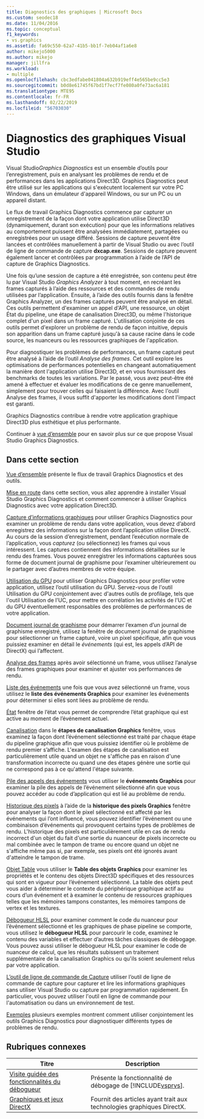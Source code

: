 ```yaml
---
title: Diagnostics des graphiques | Microsoft Docs
ms.custom: seodec18
ms.date: 11/04/2016
ms.topic: conceptual
f1_keywords:
- vs.graphics
ms.assetid: fa69c550-62a7-41b5-bb1f-7eb04af1a6e8
author: mikejo5000
ms.author: mikejo
manager: jillfra
ms.workload:
- multiple
ms.openlocfilehash: cbc3edfabe041804a632b919eff4e565be9cc5e3
ms.sourcegitcommit: b0d8e61745f67bd1f7ecf7fe080a0fe73ac6a181
ms.translationtype: MTE95
ms.contentlocale: fr-FR
ms.lasthandoff: 02/22/2019
ms.locfileid: "56703030"
---
```

# <a name="visual-studio-graphics-diagnostics"></a>Diagnostics des graphiques Visual Studio
Visual Studio*Graphics Diagnostics* est un ensemble d’outils pour l’enregistrement, puis en analysant les problèmes de rendu et de performances dans les applications Direct3D. Graphics Diagnostics peut être utilisé sur les applications qui s'exécutent localement sur votre PC Windows, dans un émulateur d'appareil Windows, ou sur un PC ou un appareil distant.

 Le flux de travail Graphics Diagnostics commence par capturer un enregistrement de la façon dont votre application utilise Direct3D (dynamiquement, durant son exécution) pour que les informations relatives au comportement puissent être analysées immédiatement, partagées ou enregistrées pour un usage différé. Sessions de capture peuvent être lancées et contrôlées manuellement à partir de Visual Studio ou avec l’outil de ligne de commande de capture **dxcap.exe**. Sessions de capture peuvent également lancer et contrôlées par programmation à l’aide de l’API de capture de Graphics Diagnostics.

 Une fois qu’une session de capture a été enregistrée, son contenu peut être lu par Visual Studio *Graphics Analyzer* à tout moment, en recréant les frames capturés à l’aide des ressources et des commandes de rendu utilisées par l’application. Ensuite, à l’aide des outils fournis dans la fenêtre Graphics Analyzer, un des frames capturés peuvent être analysé en détail. Ces outils permettent d'examiner un appel d'API, une ressource, un objet État du pipeline, une étape de canalisation Direct3D, ou même l'historique complet d'un pixel dans un frame capturé. L'utilisation conjointe de ces outils permet d'explorer un problème de rendu de façon intuitive, depuis son apparition dans un frame capturé jusqu'à sa cause racine dans le code source, les nuanceurs ou les ressources graphiques de l'application.

 Pour diagnostiquer les problèmes de performances, un frame capturé peut être analysé à l’aide de l’outil *Analyse des frames*. Cet outil explore les optimisations de performances potentielles en changeant automatiquement la manière dont l'application utilise Direct3D, et en vous fournissant des benchmarks de toutes les variations. Par le passé, vous avez peut-être été amené à effectuer et évaluer les modifications de ce genre manuellement, simplement pour trouver celles qui faisaient la différence. Avec l'outil Analyse des frames, il vous suffit d'apporter les modifications dont l'impact est garanti.

 Graphics Diagnostics contribue à rendre votre application graphique Direct3D plus esthétique et plus performante.

 Continuer à [vue d’ensemble](overview-of-visual-studio-graphics-diagnostics.md) pour en savoir plus sur ce que propose Visual Studio Graphics Diagnostics.

## <a name="in-this-section"></a>Dans cette section
 [Vue d’ensemble](overview-of-visual-studio-graphics-diagnostics.md) présente le flux de travail Graphics Diagnostics et des outils.

 [Mise en route](getting-started-with-visual-studio-graphics-diagnostics.md) dans cette section, vous allez apprendre à installer Visual Studio Graphics Diagnostics et comment commencer à utiliser Graphics Diagnostics avec votre application Direct3D.

 [Capture d’informations graphiques](capturing-graphics-information.md) pour utiliser Graphics Diagnostics pour examiner un problème de rendu dans votre application, vous devez d’abord enregistrez des informations sur la façon dont l’application utilise DirectX. Au cours de la session d’enregistrement, pendant l’exécution normale de l’application, vous *capturez* (ou sélectionnez) les frames qui vous intéressent. Les captures contiennent des informations détaillées sur le rendu des frames. Vous pouvez enregistrer les informations capturées sous forme de document journal de graphisme pour l’examiner ultérieurement ou le partager avec d’autres membres de votre équipe.

 [Utilisation du GPU](gpu-usage.md) pour utiliser Graphics Diagnostics pour profiler votre application, utilisez l’outil utilisation du GPU. Servez-vous de l'outil Utilisation du GPU conjointement avec d'autres outils de profilage, tels que l'outil Utilisation de l'UC, pour mettre en corrélation les activités de l'UC et du GPU éventuellement responsables des problèmes de performances de votre application.

 [Document journal de graphisme](graphics-log-document.md) pour démarrer l’examen d’un journal de graphisme enregistré, utilisez la fenêtre de document journal de graphisme pour sélectionner un frame capturé, voire un pixel spécifique, afin que vous puissiez examiner en détail le *événements* (qui est, les appels d’API de DirectX) qui l’affectent.

 [Analyse des frames](graphics-frame-analysis.md) après avoir sélectionné un frame, vous utilisez l’analyse des frames graphiques pour examiner et ajuster vos performances de rendu.

 [Liste des événements](graphics-event-list.md) une fois que vous avez sélectionné un frame, vous utilisez le **liste des événements Graphics** pour examiner les événements pour déterminer si elles sont liées au problème de rendu.

 [État](graphics-state.md) fenêtre de l’état vous permet de comprendre l’état graphique qui est active au moment de l’événement actuel.

 [Canalisation](graphics-pipeline-stages.md) dans le **étapes de canalisation Graphics** fenêtre, vous examinez la façon dont l’événement sélectionné est traité par chaque étape du pipeline graphique afin que vous puissiez identifier où le problème de rendu premier s’affiche. L'examen des étapes de canalisation est particulièrement utile quand un objet ne s'affiche pas en raison d'une transformation incorrecte ou quand une des étapes génère une sortie qui ne correspond pas à ce qu'attend l'étape suivante.

 [Pile des appels des événements](graphics-event-call-stack.md) vous utiliser le **événements Graphics** pour examiner la pile des appels de l’événement sélectionné afin que vous pouvez accéder au code d’application qui est lié au problème de rendu.

 [Historique des pixels](graphics-pixel-history.md) à l’aide de la **historique des pixels Graphics** fenêtre pour analyser la façon dont le pixel sélectionné est affecté par les événements qui l’ont influencé, vous pouvez identifier l’événement ou une combinaison d’événements qui provoquent certains types de problèmes de rendu. L'historique des pixels est particulièrement utile en cas de rendu incorrect d'un objet du fait d'une sortie du nuanceur de pixels incorrecte ou mal combinée avec le tampon de trame ou encore quand un objet ne s'affiche même pas si, par exemple, ses pixels ont été ignorés avant d'atteindre le tampon de trame.

 [Objet Table](graphics-object-table.md) vous utiliser le **Table des objets Graphics** pour examiner les propriétés et le contenu des objets Direct3D spécifiques et des ressources qui sont en vigueur pour l’événement sélectionné. La table des objets peut vous aider à déterminer le contexte du périphérique graphique actif au cours d’un événement et à examiner le contenu de ressources graphiques telles que les mémoires tampons constantes, les mémoires tampons de vertex et les textures.

 [Débogueur HLSL](hlsl-shader-debugger.md) pour examiner comment le code du nuanceur pour l’événement sélectionné et les graphiques de phase pipeline se comporte, vous utilisez le **débogueur HLSL** pour parcourir le code, examinez le contenu des variables et effectuer d’autres tâches classiques de débogage. Vous pouvez aussi utiliser le débogueur HLSL pour examiner le code de nuanceur de calcul, que les résultats subissent un traitement supplémentaire de la canalisation Graphics ou qu'ils soient seulement relus par votre application.

 [L’outil de ligne de commande de Capture](command-line-capture-tool.md) utiliser l’outil de ligne de commande de capture pour capturer et lire les informations graphiques sans utiliser Visual Studio ou capture par programmation rapidement. En particulier, vous pouvez utiliser l'outil en ligne de commande pour l'automatisation ou dans un environnement de test.

 [Exemples](graphics-diagnostics-examples.md) plusieurs exemples montrent comment utiliser conjointement les outils Graphics Diagnostics pour diagnostiquer différents types de problèmes de rendu.

## <a name="related-sections"></a>Rubriques connexes

| Titre | Description |
| - | - |
| [Visite guidée des fonctionnalités du débogueur](/visualstudio/debugger/debugger-feature-tour) | Présente la fonctionnalité de débogage de [!INCLUDE[vsprvs](../../code-quality/includes/vsprvs_md.md)]. |
| [Graphiques et jeux DirectX](http://go.microsoft.com/fwlink/?LinkId=256498) | Fournit des articles ayant trait aux technologies graphiques DirectX. |
